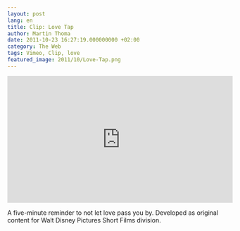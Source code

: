 ```yaml
---
layout: post
lang: en
title: Clip: Love Tap
author: Martin Thoma
date: 2011-10-23 16:27:19.000000000 +02:00
category: The Web
tags: Vimeo, Clip, love
featured_image: 2011/10/Love-Tap.png
---
```

<iframe width="512" height="288" src="https://www.youtube-nocookie.com/embed/HhQ-M_wP9rY?rel=0" frameborder="0" allowfullscreen></iframe>

A five-minute reminder to not let love pass you by. Developed as original content for Walt Disney Pictures Short Films division.
